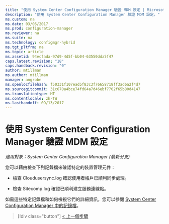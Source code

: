 ```yaml
---
title: "使用 System Center Configuration Manager 驗證 MDM 設定 | Microsoft Docs"
description: "使用 System Center Configuration Manager 驗證 MDM 設定。"
ms.custom: na
ms.date: 03/05/2017
ms.prod: configuration-manager
ms.reviewer: na
ms.suite: na
ms.technology: configmgr-hybrid
ms.tgt_pltfrm: na
ms.topic: article
ms.assetid: 94ecfada-97d9-4d5f-bb04-63550dda5f47
caps.latest.revision: "18"
caps.handback.revision: "0"
author: mtillman
ms.author: mtillman
manager: angrobe
ms.openlocfilehash: f50331f107ead5f83c3f76658718ff3ad6a2f4d7
ms.sourcegitcommit: 31c670a4bce74fd64a7d46ebf7702f65b80d4147
ms.translationtype: HT
ms.contentlocale: zh-TW
ms.lasthandoff: 09/13/2017
---
```

# <a name="verify-mdm-configuration-with-system-center-configuration-manager"></a>使用 System Center Configuration Manager 驗證 MDM 設定

*適用對象：System Center Configuration Manager (最新分支)*

您可以藉由檢查下列記錄檔來確認特定的裝置管理元件︰

-   檢查 Cloudusersync.log 確認使用者帳戶已順利同步處理。

-   檢查 Sitecomp.log 確認已順利建立服務連線點。

如需這些特定記錄檔和如何檢視它們的詳細資訊，您可以參閱 [System Center Configuration Manager 中的記錄檔](../../core/plan-design/hierarchy/log-files.md##BKMK_FunctionLogs)。 

> [!div class="button"]
[< 上一個步驟](set-up-additional-management.md)
